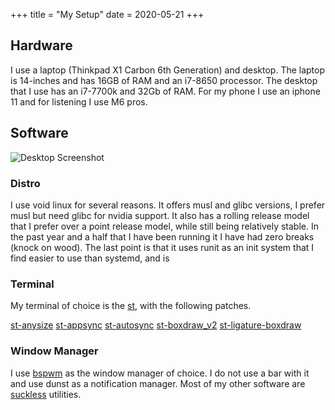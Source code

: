 +++
title = "My Setup"
date = 2020-05-21
+++

## Hardware

I use a laptop (Thinkpad X1 Carbon 6th Generation) and desktop. The laptop is 14-inches and has 16GB of RAM and an i7-8650 processor. The desktop that I use has an i7-7700k and 32Gb of RAM. For my phone I use an iphone 11 and for listening I use M6 pros.

## Software

![Desktop Screenshot](screenshot.webp)

### Distro
I use void linux for several reasons. It offers musl and glibc versions, I prefer musl but need glibc for nvidia support. It also has a rolling release model that I prefer over a point release model, while still being relatively stable. In the past year and a half that I have been running it I have had zero breaks (knock on wood). The last point is that it uses runit as an init system that I find easier to use than systemd, and is 

### Terminal
My terminal of choice is the [st](https://st.suckless.org/), with the following patches.

[st-anysize](https://st.suckless.org/patches/anysize/)
[st-appsync](https://st.suckless.org/patches/sync/)
[st-autosync](https://st.suckless.org/patches/sync/)
[st-boxdraw_v2](https://st.suckless.org/patches/boxdraw/)
[st-ligature-boxdraw](https://st.suckless.org/patches/ligatures/)

### Window Manager
I use [bspwm](https://github.com/baskerville/bspwm) as the window manager of choice. I do not use a bar with it and use dunst as a notification manager. Most of my other software are [suckless](https://suckless.org) utilities. 
